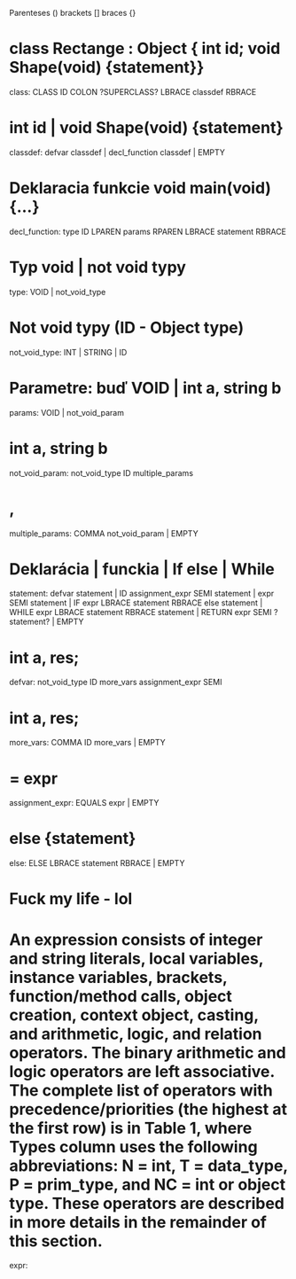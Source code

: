 Parenteses ()
brackets []
braces {}

# class Rectange : Object { int id; void Shape(void) {statement}}
class: CLASS ID COLON ?SUPERCLASS? LBRACE classdef RBRACE

# int id | void Shape(void) {statement}
classdef: defvar classdef
        | decl_function classdef
        | EMPTY

# Deklaracia funkcie void main(void) {...}
decl_function: type ID LPAREN params RPAREN LBRACE statement RBRACE

# Typ void | not void typy
type: VOID
    | not_void_type

# Not void typy (ID - Object type)
not_void_type: INT
    | STRING
    | ID 

# Parametre: buď VOID | int a, string b
params: VOID
    | not_void_param

# int a, string b
not_void_param: not_void_type ID multiple_params

#  , 
multiple_params: COMMA not_void_param
    | EMPTY

# Deklarácia | funckia | If else | While
statement: defvar statement 
        | ID assignment_expr SEMI statement
        | expr SEMI statement
        | IF expr LBRACE statement RBRACE else statement
        | WHILE expr LBRACE statement RBRACE statement
        | RETURN expr SEMI ?statement?
        | EMPTY

# int a, res;
defvar: not_void_type ID more_vars assignment_expr SEMI

# int a, res;
more_vars: COMMA ID more_vars
    | EMPTY

# = expr
assignment_expr: EQUALS expr
    | EMPTY

# else {statement}
else: ELSE LBRACE statement RBRACE
    | EMPTY

# Fuck my life - lol
# An expression consists of integer and string literals, local variables, instance variables, brackets, function/method calls, object creation, context object, casting, and arithmetic, logic, and relation operators. The binary arithmetic and logic operators are left associative. The complete list of operators with precedence/priorities (the highest at the first row) is in Table 1, where Types column uses the following abbreviations: N = int, T = data_type, P = prim_type, and NC = int or object type. These operators are described in more details in the remainder of this section.
expr: 